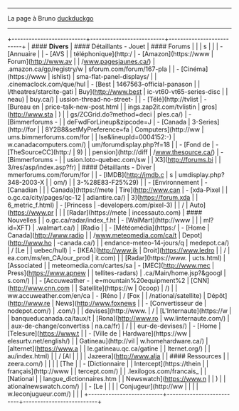   ----------------- --------------------------------------
  La page à Bruno   [duckduckgo](https://duckduckgo.com)
  ----------------- --------------------------------------

+--------------------------+--------------------------+--------------------------+
| #### **Divers**          | #### Détaillants - Jouet | #### Forums              |
|                          | s                        |                          |
| -   [Annuaire            |                          | -   [AVS                 |
|     téléphonique](http:/ | -   [Amazon](https://www |     Forum](http://www.av |
| /www.pagesjaunes.ca/)    | .amazon.ca/gp/registry/w | sforum.com/forum/167-pla |
| -   [Cinéma](https://www | ishlist)                 | sma-flat-panel-displays/ |
| .cinemaclock.com/que/hul | -   [Best                | 1467563-official-panason |
| l/theatres/starcite-gati |     Buy](http://www.best | ic-vt60-vt65-series-disc |
| neau)                    | buy.ca/)                 | ussion-thread-no-street- |
| -   [Télé](http://tvlist | -   [Bureau en           | price-talk-new-post.html |
| ings.zap2it.com/tvlistin |     gros](http://www.sta | )                        |
| gs/ZCGrid.do?method=deci | ples.ca/)                | -   [Bimmerforums -      |
| deFwdForLineup&zipcode=J | -   [Canada              |     3-Series](http://for |
| 8Y2B8&setMyPreference=fa |     Computers](http://ww | ums.bimmerforums.com/for |
| lse&lineupId=0004152:-)  | w.canadacomputers.com/)  | um/forumdisplay.php?f=18 |
| -   [Fond de             | -   [TheSourceCC](http:/ | 9)                       |
|     pension](http://diff | /www.thesource.ca/)      | -   [Bimmerforums -      |
| usion.loto-quebec.com/sw |                          |     X3](http://forums.bi |
| 3/res/asp/index.asp?fr)  | #### Détaillants - Diver | mmerforums.com/forum/for |
| -   [IMDB](http://imdb.c | s                        | umdisplay.php?348-2003-X |
| om/)                     |                          | 3-%28E83-F25%29)         |
| -   [Environnement       | -   [Canadian            |                          |
|     Canada](https://mete |     Tire](http://www.can | -   [xda-Pixel           |
| o.gc.ca/city/pages/qc-12 | adiantire.ca/)           |     3](https://forum.xda |
| 6_metric_f.html)         | -   [Princess            | -developers.com/pixel-3) |
|     /                    |     Auto](https://www.pr |                          |
|     [Radar](https://mete | incessauto.com)          | #### Nouvelles           |
| o.gc.ca/radar/index_f.ht | -   [WalMart](http://www |                          |
| ml?id=XFT)               | .walmart.ca/)            | [Radio                   |
| -   [Météomédia](https:/ | -   [Home                | Canada](http://www.radio |
| /www.meteomedia.com/ca/t |     Depot](http://www.ho | -canada.ca/)             |
| endance-meteo-14-jours/q | medepot.ca/)             | / [Le                    |
| uebec/hull)              | -   [IKEA](http://www.ik | Droit](https://www.ledro |
|     /                    | ea.com/ms/en_CA/our_prod | it.com)                  |
|     [Radar](https://www. | ucts.html)               | [Associated              |
| meteomedia.com/cartes/sa | -   [MEC](http://www.mec | Press](https://www.apnew |
| tellites-radars)         | .ca/Main/home.jsp?&googl | s.com/)                  |
| -   [Accuweather -       | e=mountain%20equipment%2 | [CNN](http://www.cnn.com |
|     Satellite](https://w | 0coop)                   | /)                       |
| ww.accuweather.com/en/ca | -   [Réno                | / [Fox                   |
| /national/satellite)     |     Dépôt](http://www.re | News](http://www.foxnews |
| -   [Convertisseur de    | nodepot.com/)            | .com/)                   |
|     devises](http://www. |     /                    | [L'Internaute](https://w |
| banqueducanada.ca/taux/t |     [Rona](http://www.ro | ww.linternaute.com/)     |
| aux-de-change/convertiss | na.ca/fr)                | /                        |
| eur-de-devises/)         | -   [Home                | [Telesure](https://www.t |
| -   [Ville de            |     Hardware](https://ww | elesurtv.net/english/)   |
|     Gatineau](http://vil | w.homehardware.ca/)      | [alternet](https://www.a |
| le.gatineau.qc.ca/gatine |                          | lternet.org/)            |
| au/index.html)           |                          | / [Al                    |
|                          |                          | Jazeera](http://www.alja |
| #### Ressources          |                          | zeera.com/)              |
|                          |                          | [The                     |
| -   [Dictionnaire        |                          | Intercept](https://thein |
|     français](http://www |                          | tercept.com/)            |
| .lexilogos.com/francais_ |                          | [National                |
| langue_dictionnaires.htm |                          | Newswatch](https://www.n |
| )                        |                          | ationalnewswatch.com/)   |
| -   [Le                  |                          |                          |
|     Conjugeur](http://ww |                          |                          |
| w.leconjugueur.com/)     |                          |                          |
+--------------------------+--------------------------+--------------------------+



